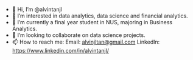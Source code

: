 - 👋 Hi, I’m @alvintanjl
- 👀 I’m interested in data analytics, data science and financial analytics.
- 🌱 I’m currently a final year student in NUS, majoring in Business Analytics.
- 💞️ I’m looking to collaborate on data science projects.
- 📫 How to reach me:
      Email: alvinjltan@gmail.com
      LinkedIn: https://www.linkedin.com/in/alvintanjl/
